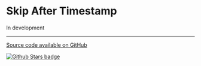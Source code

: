 # Skip After Timestamp

In development

---

[Source code available on GitHub](https://github.com/Aimarekin/Aimarekins-Spicetify-Extensions/tree/main/skip-after-timestamp)

[![Github Stars badge](https://img.shields.io/github/stars/Aimarekin/Aimarekins-Spicetify-Extensions?logo=github&style=social)](https://github.com/Aimarekin/Aimarekins-Spicetify-Extensions)